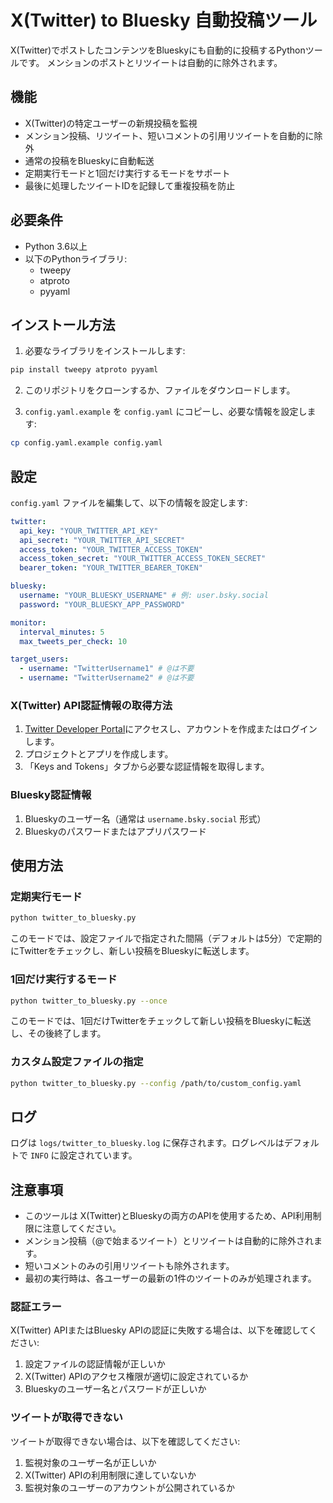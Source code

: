 # X(Twitter) to Bluesky 自動投稿ツール

 X(Twitter)でポストしたコンテンツをBlueskyにも自動的に投稿するPythonツールです。
メンションのポストとリツイートは自動的に除外されます。

## 機能

-  X(Twitter)の特定ユーザーの新規投稿を監視
- メンション投稿、リツイート、短いコメントの引用リツイートを自動的に除外
- 通常の投稿をBlueskyに自動転送
- 定期実行モードと1回だけ実行するモードをサポート
- 最後に処理したツイートIDを記録して重複投稿を防止

## 必要条件

- Python 3.6以上
- 以下のPythonライブラリ:
  - tweepy
  - atproto
  - pyyaml

## インストール方法

1. 必要なライブラリをインストールします:

```bash
pip install tweepy atproto pyyaml
```

2. このリポジトリをクローンするか、ファイルをダウンロードします。

3. `config.yaml.example` を `config.yaml` にコピーし、必要な情報を設定します:

```bash
cp config.yaml.example config.yaml
```

## 設定

`config.yaml` ファイルを編集して、以下の情報を設定します:

```yaml
twitter:
  api_key: "YOUR_TWITTER_API_KEY"
  api_secret: "YOUR_TWITTER_API_SECRET"
  access_token: "YOUR_TWITTER_ACCESS_TOKEN"
  access_token_secret: "YOUR_TWITTER_ACCESS_TOKEN_SECRET"
  bearer_token: "YOUR_TWITTER_BEARER_TOKEN"

bluesky:
  username: "YOUR_BLUESKY_USERNAME" # 例: user.bsky.social
  password: "YOUR_BLUESKY_APP_PASSWORD"

monitor:
  interval_minutes: 5
  max_tweets_per_check: 10

target_users:
  - username: "TwitterUsername1" # @は不要
  - username: "TwitterUsername2" # @は不要
```

###  X(Twitter) API認証情報の取得方法

1. [Twitter Developer Portal](https://developer.twitter.com/en/portal/dashboard)にアクセスし、アカウントを作成またはログインします。
2. プロジェクトとアプリを作成します。
3. 「Keys and Tokens」タブから必要な認証情報を取得します。

### Bluesky認証情報

1. Blueskyのユーザー名（通常は `username.bsky.social` 形式）
2. Blueskyのパスワードまたはアプリパスワード

## 使用方法

### 定期実行モード

```bash
python twitter_to_bluesky.py
```

このモードでは、設定ファイルで指定された間隔（デフォルトは5分）で定期的にTwitterをチェックし、新しい投稿をBlueskyに転送します。

### 1回だけ実行するモード

```bash
python twitter_to_bluesky.py --once
```

このモードでは、1回だけTwitterをチェックして新しい投稿をBlueskyに転送し、その後終了します。

### カスタム設定ファイルの指定

```bash
python twitter_to_bluesky.py --config /path/to/custom_config.yaml
```

## ログ

ログは `logs/twitter_to_bluesky.log` に保存されます。ログレベルはデフォルトで `INFO` に設定されています。

## 注意事項

- このツールは X(Twitter)とBlueskyの両方のAPIを使用するため、API利用制限に注意してください。
- メンション投稿（@で始まるツイート）とリツイートは自動的に除外されます。
- 短いコメントのみの引用リツイートも除外されます。
- 最初の実行時は、各ユーザーの最新の1件のツイートのみが処理されます。

### 認証エラー

 X(Twitter) APIまたはBluesky APIの認証に失敗する場合は、以下を確認してください:

1. 設定ファイルの認証情報が正しいか
2.  X(Twitter) APIのアクセス権限が適切に設定されているか
3. Blueskyのユーザー名とパスワードが正しいか

### ツイートが取得できない

ツイートが取得できない場合は、以下を確認してください:

1. 監視対象のユーザー名が正しいか
2.  X(Twitter) APIの利用制限に達していないか
3. 監視対象のユーザーのアカウントが公開されているか

